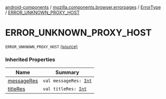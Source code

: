 [android-components](../../index.md) / [mozilla.components.browser.errorpages](../index.md) / [ErrorType](index.md) / [ERROR_UNKNOWN_PROXY_HOST](./-e-r-r-o-r_-u-n-k-n-o-w-n_-p-r-o-x-y_-h-o-s-t.md)

# ERROR_UNKNOWN_PROXY_HOST

`ERROR_UNKNOWN_PROXY_HOST` [(source)](https://github.com/mozilla-mobile/android-components/blob/master/components/browser/errorpages/src/main/java/mozilla/components/browser/errorpages/ErrorPages.kt#L134)

### Inherited Properties

| Name | Summary |
|---|---|
| [messageRes](message-res.md) | `val messageRes: `[`Int`](https://kotlinlang.org/api/latest/jvm/stdlib/kotlin/-int/index.html) |
| [titleRes](title-res.md) | `val titleRes: `[`Int`](https://kotlinlang.org/api/latest/jvm/stdlib/kotlin/-int/index.html) |
